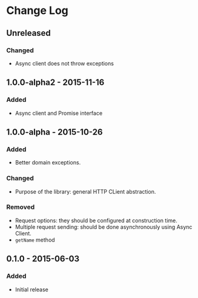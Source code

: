 # Change Log


## Unreleased

### Changed

- Async client does not throw exceptions


## 1.0.0-alpha2 - 2015-11-16

### Added

- Async client and Promise interface


## 1.0.0-alpha - 2015-10-26

### Added

- Better domain exceptions.

### Changed

- Purpose of the library: general HTTP CLient abstraction.

### Removed

- Request options: they should be configured at construction time.
- Multiple request sending: should be done asynchronously using Async Client.
- `getName` method


## 0.1.0 - 2015-06-03

### Added

- Initial release
